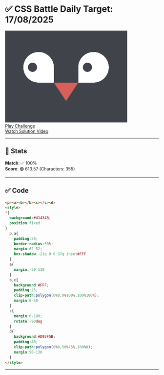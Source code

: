 # ✅ CSS Battle Daily Target: 17/08/2025

![Target](./images/17.png)  
[Play Challenge](https://cssbattle.dev/play/RY8iqhWYxlPpAhPYVVG0)  
[Watch Solution Video](https://youtube.com/shorts/EGX9-aYgdjA)

---

## 🔢 Stats

**Match**: ✅ 100%  
**Score**: 🟢 613.57 (Characters: 355)

---

## ✅ Code

```html
<p><a><b></b><c></c><d>
<style>
*{
  background:#41434B;
  position:fixed
}
  p,a{
    padding:50;
    border-radius:50%;
    margin:62 52;
    box-shadow:-21q 0 0 37q inset#FFF
  }
  a{
    margin:-50 130
  }
  b,c{
    background:#FFF;
    padding:25;
    clip-path:polygon(0%0,0%100%,100%100%);
    margin:0-50
  }
  c{
    margin:0-180;
    rotate:-90deg
  }
  d{
    background:#D95F5B;
    padding:40;
    clip-path:polygon(0%0,50%75%,100%0);
    margin:50-130
  }
</style>
```

---
